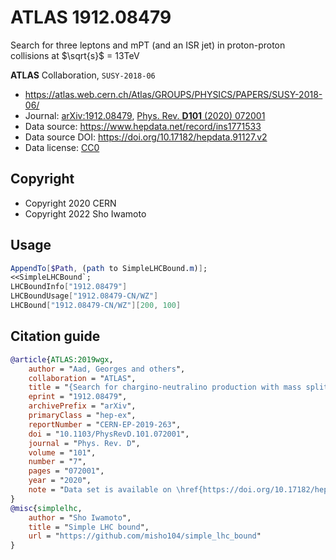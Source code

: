 # ATLAS 1912.08479

Search for three leptons and mPT (and an ISR jet) in proton-proton collisions at $\sqrt{s}$ = 13TeV

**ATLAS** Collaboration, `SUSY-2018-06`

- <https://atlas.web.cern.ch/Atlas/GROUPS/PHYSICS/PAPERS/SUSY-2018-06/>
- Journal:
  [arXiv:1912.08479](https://arxiv.org/abs/1912.08479),
  [Phys. Rev. **D101** (2020) 072001](https://doi.org/10.1103/PhysRevD.101.072001)
- Data source: <https://www.hepdata.net/record/ins1771533>
- Data source DOI: <https://doi.org/10.17182/hepdata.91127.v2>
- Data license: [CC0](https://creativecommons.org/cc0)

## Copyright

- Copyright 2020 CERN
- Copyright 2022 Sho Iwamoto

## Usage

```mathematica
AppendTo[$Path, (path to SimpleLHCBound.m)];
<<SimpleLHCBound`;
LHCBoundInfo["1912.08479"]
LHCBoundUsage["1912.08479-CN/WZ"]
LHCBound["1912.08479-CN/WZ"][200, 100]
```

## Citation guide

```bibtex
@article{ATLAS:2019wgx,
    author = "Aad, Georges and others",
    collaboration = "ATLAS",
    title = "{Search for chargino-neutralino production with mass splittings near the electroweak scale in three-lepton final states in $\sqrt {s}$=13  TeV $pp$ collisions with the ATLAS detector}",
    eprint = "1912.08479",
    archivePrefix = "arXiv",
    primaryClass = "hep-ex",
    reportNumber = "CERN-EP-2019-263",
    doi = "10.1103/PhysRevD.101.072001",
    journal = "Phys. Rev. D",
    volume = "101",
    number = "7",
    pages = "072001",
    year = "2020",
    note = "Data set is available on \href{https://doi.org/10.17182/hepdata.91127.v2}{HEPData}"
}
@misc{simplelhc,
    author = "Sho Iwamoto",
    title = "Simple LHC bound",
    url = "https://github.com/misho104/simple_lhc_bound"
}
```
